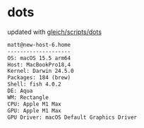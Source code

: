 # dots

updated with [gleich/scripts/dots](https://github.com/gleich/scripts/tree/main/dots)

```txt
matt@new-host-6.home 
-------------------- 
OS: macOS 15.5 arm64 
Host: MacBookPro18,4 
Kernel: Darwin 24.5.0 
Packages: 184 (brew) 
Shell: fish 4.0.2 
DE: Aqua 
WM: Rectangle 
CPU: Apple M1 Max 
GPU: Apple M1 Max 
GPU Driver: macOS Default Graphics Driver
```